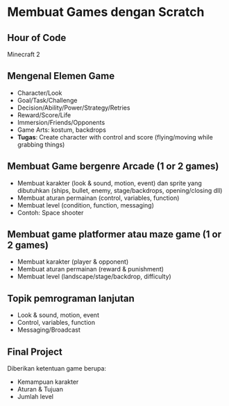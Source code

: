 # Membuat Games dengan Scratch

## Hour of Code
Minecraft 2

## Mengenal Elemen Game
- Character/Look
- Goal/Task/Challenge
- Decision/Ability/Power/Strategy/Retries
- Reward/Score/Life
- Immersion/Friends/Opponents
- Game Arts: kostum, backdrops
- **Tugas**: Create character with control and score (flying/moving while grabbing things)

## Membuat Game bergenre Arcade (1 or 2 games)
- Membuat karakter (look & sound, motion, event) dan sprite yang dibutuhkan (ships, bullet, enemy, stage/backdrops, opening/closing dll)
- Membuat aturan permainan (control, variables, function)
- Membuat level (condition, function, messaging)
- Contoh: Space shooter

## Membuat game platformer atau maze game (1 or 2 games)
- Membuat karakter (player & opponent) 
- Membuat aturan permainan (reward & punishment)
- Membuat level (landscape/stage/backdrop, difficulty)

## Topik pemrograman lanjutan
- Look & sound, motion, event
- Control, variables, function
- Messaging/Broadcast

## Final Project
Diberikan ketentuan game berupa:
- Kemampuan karakter
- Aturan & Tujuan
- Jumlah level
